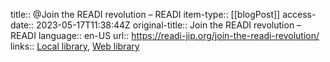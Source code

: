title:: @Join the READI revolution – READI
item-type:: [[blogPost]]
access-date:: 2023-05-17T11:38:44Z
original-title:: Join the READI revolution – READI
language:: en-US
url:: https://readi-jip.org/join-the-readi-revolution/
links:: [Local library](zotero://select/library/items/7XZLX5LD), [Web library](https://www.zotero.org/users/6520516/items/7XZLX5LD)
